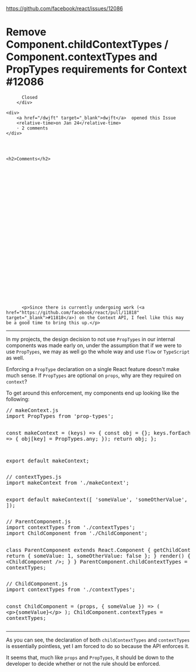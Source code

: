 <a href="https://github.com/facebook/react/issues/12086">https://github.com/facebook/react/issues/12086</a><div id="articleHeader"><h1>              Remove Component.childContextTypes / Component.contextTypes and PropTypes requirements for Context            #12086    </h1></div>


  <div>
    <div>
        <div>
          
          Closed
        </div>
    
    <div>
        <a href="/dwjft" target="_blank">dwjft</a>  opened this Issue
        <relative-time>on Jan 24</relative-time>
        · 2 comments
    </div>
  



    <h2>Comments</h2>
    
      

      

        

          
            




            

  

    



    

      

  
    
      
          <p>Since there is currently undergoing work (<a href="https://github.com/facebook/react/pull/11818" target="_blank">#11818</a>) on the Context API, I feel like this may be a good time to bring this up.</p>
<hr />
<p>In my projects, the design decision to not use <code>PropTypes</code> in our internal components was made early on, under the assumption that if we were to use <code>PropTypes</code>, we may as well go the whole way and use <code>flow</code> or <code>TypeScript</code> as well.</p>
<p>Enforcing a <code>PropType</code> declaration on a single React feature doesn't make much sense. If <code>PropTypes</code> are optional on <code>props</code>, why are they required on <code>context</code>?</p>
<p>To get around this enforcement, my components end up looking like the following:</p>
<div><pre>// makeContext.js
import PropTypes from 'prop-types';

const makeContext = (keys) =&gt; {
  const obj = {};
  keys.forEach((key) =&gt; {
    obj[key] = PropTypes.any;
  });
  return obj;
};

export default makeContext;</pre></div>
<div><pre>// contextTypes.js
import makeContext from './makeContext';

export default makeContext([
  'someValue',
  'someOtherValue',
]);</pre></div>
<div><pre>// ParentComponent.js
import contextTypes from './contextTypes';
import ChildComponent from './ChildComponent';

class ParentComponent extends React.Component {
  getChildContext() {
    return { someValue: 1, someOtherValue: false };
  }
  render() {
    return &lt;ChildComponent /&gt;;
  }
}
ParentComponent.childContextTypes = contextTypes;</pre></div>
<div><pre>// ChildComponent.js
import contextTypes from './contextTypes';

const ChildComponent = (props, { someValue }) =&gt; (
  &lt;p&gt;{someValue}&lt;/p&gt;
);
ChildComponent.contextTypes = contextTypes;</pre></div>
<hr />
<p>As you can see, the declaration of both <code>childContextTypes</code> and <code>contextTypes</code> is essentially pointless, yet I am forced to do so because the API enforces it.</p>
<p>It seems that, much like <code>props</code> and <code>PropTypes</code>, it should be down to the developer to decide whether or not the rule should be enforced.</p>
      